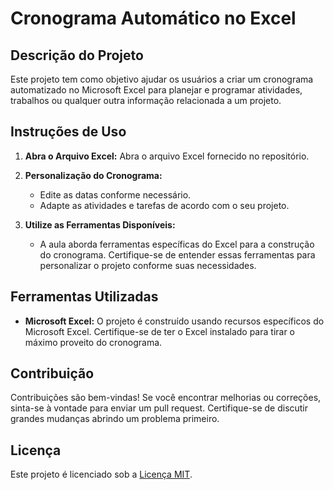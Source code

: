 # Cronograma Automático no Excel

## Descrição do Projeto

Este projeto tem como objetivo ajudar os usuários a criar um cronograma automatizado no Microsoft Excel para planejar e programar atividades, trabalhos ou qualquer outra informação relacionada a um projeto.

## Instruções de Uso

1. **Abra o Arquivo Excel:** Abra o arquivo Excel fornecido no repositório.

2. **Personalização do Cronograma:**
   - Edite as datas conforme necessário.
   - Adapte as atividades e tarefas de acordo com o seu projeto.

3. **Utilize as Ferramentas Disponíveis:**
   - A aula aborda ferramentas específicas do Excel para a construção do cronograma. Certifique-se de entender essas ferramentas para personalizar o projeto conforme suas necessidades.

## Ferramentas Utilizadas

- **Microsoft Excel:** O projeto é construído usando recursos específicos do Microsoft Excel. Certifique-se de ter o Excel instalado para tirar o máximo proveito do cronograma.

## Contribuição

Contribuições são bem-vindas! Se você encontrar melhorias ou correções, sinta-se à vontade para enviar um pull request. Certifique-se de discutir grandes mudanças abrindo um problema primeiro.

## Licença

Este projeto é licenciado sob a [Licença MIT](LICENSE).

